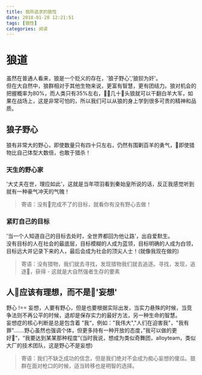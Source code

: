 ```yaml
---
title: 我所追求的狼性
date: 2018-01-28 12:21:51
tags: [狼性]
categories: 阅读
---
```


# 狼道
虽然在普通人看来，狼是一个贬义的存在，'狼子野心','狼狈为奸'。
<br>
但在大自然中，狼群相对于其他生物来说，更富有智慧，更有团结力。狼对机会的把握概率为80%，而人类只有35%左右，几十头狼就可以干翻白羊大军，如果在战场上，这是非常可怕的，所以我们可以从狼的身上学到很多可贵的精神和品质。

## 狼子野心
狼有非常大的野心，即使数量只有四十只左右，仍然有围剿百羊的勇气，即使猎物比自己体型大数倍，也敢于猎杀！

### 天生的野心家
'大丈夫在世，理应如此'，这就是当年项羽看到秦始皇所说的话，反正我感觉听到就有一种豪气冲天的气魄！
> 寄语：没有完成不了的目标，就看你有没有野心去做！

### 紧盯自己的目标
'当一个人知道自己的目标去处时，全世界都回为他让路'，出自爱默生。<br>
没有目标的人在社会的最底层，目标模糊的人成为蓝领，目标明确的人成为白领，目标远大并记录下来的人，最后会成为社会的顶尖人士！(就像我现在做的)
> 寄语：没有猎物，我们就去寻找，发现猎物我们就去追逐。寻找，发现，追逐，获得 - 这就是大自然强者生存的要素

## 人应该有理想，而不是'妄想'
野心 !== 妄想，人要有野心，但是也要根据实际出发，当实力悬殊的时候，当竞争法则不再公平的时候，退却是保存实力的最好方法，另一种生命的智慧。<br>
妄想症的核心判断是总是包含着 ”我“，例如："我伟大","人们在迫害我"，"我有罪".......野心虽然也强调个体，但更多持有一种开放的态度，”我可以做的更好“，“我要达到某某那种程度”(当时我说，想成为类似奇舞团，alloyteam，类似大厂的技术团队，这是野心不是妄想)
> 寄语：我们不缺乏成功的信念，但是我们绝对不会成为痴心妄想的傻瓜。狼群在面对枪口的时候，适当转移也是明智的选择。
